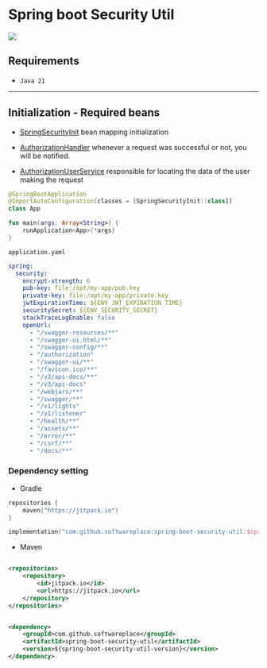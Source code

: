 # Spring boot Security Util

[![](https://jitpack.io/v/softwareplace/spring-boot-security-util.svg)](https://jitpack.io/#softwareplace/spring-boot-security-util)

## Requirements

- `Java 21`

****

## Initialization - Required beans

- [SpringSecurityInit](src/main/kotlin/com/softwareplace/springsecurity/SpringSecurityInit.kt) bean mapping
  initialization

- [AuthorizationHandler](src/main/kotlin/com/softwareplace/springsecurity/authorization/AuthorizationHandler.kt)
  whenever a request was successful or not, you will be notified.

- [AuthorizationUserService](src/main/kotlin/com/softwareplace/springsecurity/service/AuthorizationUserService.kt)
  responsible for locating the data of the user making the request

```kotlin
@SpringBootApplication
@ImportAutoConfiguration(classes = [SpringSecurityInit::class])
class App

fun main(args: Array<String>) {
    runApplication<App>(*args)
}
```

`application.yaml`

```yaml
spring:
  security:
    encrypt-strength: 6
    pub-key: file:/opt/my-app/pub.key
    private-key: file:/opt/my-app/private.key
    jwtExpirationTime: ${ENV_JWT_EXPIRATION_TIME}
    securitySecret: ${ENV_SECURITY_SECRET}
    stackTraceLogEnable: false
    openUrl:
      - "/swagger-resources/**"
      - "/swagger-ui.html/**"
      - "/swagger-config/**"
      - "/authorization"
      - "/swagger-ui/**"
      - "/favicon.ico/**"
      - "/v3/api-docs/**"
      - "/v3/api-docs"
      - "/webjars/**"
      - "/swagger/**"
      - "/v1/lights"
      - "/v1/listener"
      - "/health/**"
      - "/assets/**"
      - "/error/**"
      - "/csrf/**"
      - "/docs/**"
```

### Dependency setting

- Gradle

```kotlin
repositories {
    maven("https://jitpack.io")
}
```

```kotlin
implementation("com.github.softwareplace:spring-boot-security-util:$springBootSecurityUtilVersion")
```

- Maven

```xml

<repositories>
    <repository>
        <id>jitpack.io</id>
        <url>https://jitpack.io</url>
    </repository>
</repositories>
```

```xml

<dependency>
    <groupId>com.github.softwareplace</groupId>
    <artifactId>spring-boot-security-util</artifactId>
    <version>${spring-boot-security-util-version}</version>
</dependency>
```
